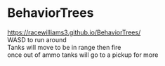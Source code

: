 # BehaviorTrees
https://racewilliams3.github.io/BehaviorTrees/  
WASD to run around  
Tanks will move to be in range then fire  
once out of ammo tanks will go to a pickup for more
